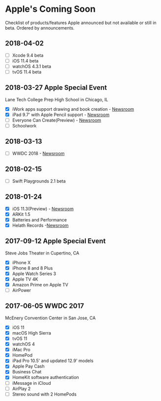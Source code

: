 # Apple's Coming Soon
Checklist of products/features Apple announced but not available or still in beta. Ordered by announcements.

## 2018-04-02
- [ ] Xcode 9.4 beta
- [ ] iOS 11.4 beta
- [ ] watchOS 4.3.1 beta
- [ ] tvOS 11.4 beta

## 2018-03-27 Apple Special Event
Lane Tech College Prep High School in Chicago, IL
- [x] iWork apps support drawing and book creation - [Newsroom](https://www.apple.com/newsroom/2018/03/iwork-update-brings-drawing-book-creation-and-more-to-pages-numbers-and-keynote/)
- [x] iPad 9.7' with Apple Pencil support - [Newsroom](https://www.apple.com/newsroom/2018/03/apple-introduces-new-9-7-inch-ipad-with-apple-pencil-support/)
- [ ] Everyone Can Create(Preview) - [Newsroom](https://www.apple.com/newsroom/2018/03/apple-unveils-everyone-can-create-curriculum-to-spark-student-creativity/)
- [ ] Schoolwork

## 2018-03-13
- [ ] WWDC 2018 - [Newsroom](https://www.apple.com/newsroom/2018/03/apples-worldwide-developers-conference-kicks-off-june-4-in-san-jose/)

## 2018-02-15
- [ ] Swift Playgrounds 2.1 beta

## 2018-01-24
- [x] iOS 11.3(Preview) - [Newsroom](https://www.apple.com/newsroom/2018/01/apple-previews-ios-11-3/)
- [x] ARKit 1.5
- [x] Batteries and Performance
- [x] Helath Records -[Newsroom](https://www.apple.com/newsroom/2018/01/apple-announces-effortless-solution-bringing-health-records-to-iPhone/)

## 2017-09-12 Apple Special Event
Steve Jobs Theater in Cupertino, CA
- [x] iPhone X
- [x] iPhone 8 and 8 Plus
- [x] Apple Watch Series 3
- [x] Apple TV 4K
- [x] Amazon Prime on Apple TV
- [ ] AirPower

## 2017-06-05 WWDC 2017
McEnery Convention Center in San Jose, CA
- [x] iOS 11
- [x] macOS High Sierra
- [x] tvOS 11
- [x] watchOS 4
- [x] iMac Pro
- [x] HomePod
- [x] iPad Pro 10.5' and updated 12.9' models
- [x] Apple Pay Cash
- [x] Business Chat
- [x] HomeKit software authentication
- [ ] iMessage in iCloud
- [ ] AirPlay 2
- [ ] Stereo sound with 2 HomePods
